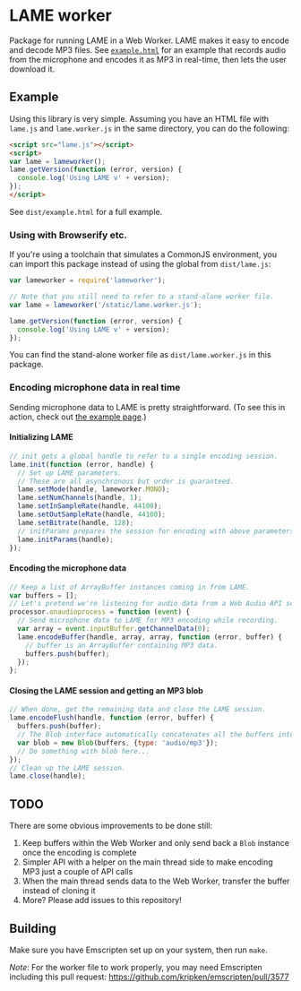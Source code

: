 LAME worker
===========

Package for running LAME in a Web Worker. LAME makes it easy to encode and decode MP3 files. See [`example.html`](http://blixt.nyc/js-lameworker/example.html) for an example that records audio from the microphone and encodes it as MP3 in real-time, then lets the user download it.


Example
-------

Using this library is very simple. Assuming you have an HTML file with `lame.js` and `lame.worker.js` in the same directory, you can do the following:

```html
<script src="lame.js"></script>
<script>
var lame = lameworker();
lame.getVersion(function (error, version) {
  console.log('Using LAME v' + version);
});
</script>
```

See `dist/example.html` for a full example.


### Using with Browserify etc.

If you're using a toolchain that simulates a CommonJS environment, you can import this package instead of using the global from `dist/lame.js`:

```javascript
var lameworker = require('lameworker');

// Note that you still need to refer to a stand-alone worker file.
var lame = lameworker('/static/lame.worker.js');

lame.getVersion(function (error, version) {
  console.log('Using LAME v' + version);
});
```

You can find the stand-alone worker file as `dist/lame.worker.js` in this package.


### Encoding microphone data in real time

Sending microphone data to LAME is pretty straightforward. (To see this in action, check out [the example page](http://blixt.nyc/js-lameworker/example.html).)

#### Initializing LAME

```javascript
// init gets a global handle to refer to a single encoding session.
lame.init(function (error, handle) {
  // Set up LAME parameters.
  // These are all asynchronous but order is guaranteed.
  lame.setMode(handle, lameworker.MONO);
  lame.setNumChannels(handle, 1);
  lame.setInSampleRate(handle, 44100);
  lame.setOutSampleRate(handle, 44100);
  lame.setBitrate(handle, 128);
  // initParams prepares the session for encoding with above parameters.
  lame.initParams(handle);
});
```

#### Encoding the microphone data

```javascript
// Keep a list of ArrayBuffer instances coming in from LAME.
var buffers = [];
// Let's pretend we're listening for audio data from a Web Audio API script processor.
processor.onaudioprocess = function (event) {
  // Send microphone data to LAME for MP3 encoding while recording.
  var array = event.inputBuffer.getChannelData(0);
  lame.encodeBuffer(handle, array, array, function (error, buffer) {
    // buffer is an ArrayBuffer containing MP3 data.
    buffers.push(buffer);
  });
};
```

#### Closing the LAME session and getting an MP3 blob

```javascript
// When done, get the remaining data and close the LAME session.
lame.encodeFlush(handle, function (error, buffer) {
  buffers.push(buffer);
  // The Blob interface automatically concatenates all the buffers into a single MP3 binary.
  var blob = new Blob(buffers, {type: 'audio/mp3'});
  // Do something with blob here...
});
// Clean up the LAME session.
lame.close(handle);
```


TODO
----

There are some obvious improvements to be done still:

1. Keep buffers within the Web Worker and only send back a `Blob` instance once the encoding is complete
2. Simpler API with a helper on the main thread side to make encoding MP3 just a couple of API calls
3. When the main thread sends data to the Web Worker, transfer the buffer instead of cloning it
4. More? Please add issues to this repository!


Building
--------

Make sure you have Emscripten set up on your system, then run `make`.

*Note*: For the worker file to work properly, you may need Emscripten including this pull request: https://github.com/kripken/emscripten/pull/3577
